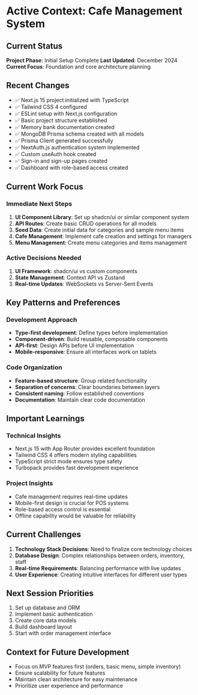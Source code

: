 # Active Context: Cafe Management System

## Current Status

**Project Phase**: Initial Setup Complete
**Last Updated**: December 2024
**Current Focus**: Foundation and core architecture planning

## Recent Changes

- ✅ Next.js 15 project initialized with TypeScript
- ✅ Tailwind CSS 4 configured
- ✅ ESLint setup with Next.js configuration
- ✅ Basic project structure established
- ✅ Memory bank documentation created
- ✅ MongoDB Prisma schema created with all models
- ✅ Prisma Client generated successfully
- ✅ NextAuth.js authentication system implemented
- ✅ Custom useAuth hook created
- ✅ Sign-in and sign-up pages created
- ✅ Dashboard with role-based access created

## Current Work Focus

### Immediate Next Steps

1. **UI Component Library**: Set up shadcn/ui or similar component system
2. **API Routes**: Create basic CRUD operations for all models
3. **Seed Data**: Create initial data for categories and sample menu items
4. **Cafe Management**: Implement cafe creation and settings for managers
5. **Menu Management**: Create menu categories and items management

### Active Decisions Needed

1. **UI Framework**: shadcn/ui vs custom components
2. **State Management**: Context API vs Zustand
3. **Real-time Updates**: WebSockets vs Server-Sent Events

## Key Patterns and Preferences

### Development Approach

- **Type-first development**: Define types before implementation
- **Component-driven**: Build reusable, composable components
- **API-first**: Design APIs before UI implementation
- **Mobile-responsive**: Ensure all interfaces work on tablets

### Code Organization

- **Feature-based structure**: Group related functionality
- **Separation of concerns**: Clear boundaries between layers
- **Consistent naming**: Follow established conventions
- **Documentation**: Maintain clear code documentation

## Important Learnings

### Technical Insights

- Next.js 15 with App Router provides excellent foundation
- Tailwind CSS 4 offers modern styling capabilities
- TypeScript strict mode ensures type safety
- Turbopack provides fast development experience

### Project Insights

- Cafe management requires real-time updates
- Mobile-first design is crucial for POS systems
- Role-based access control is essential
- Offline capability would be valuable for reliability

## Current Challenges

1. **Technology Stack Decisions**: Need to finalize core technology choices
2. **Database Design**: Complex relationships between orders, inventory, staff
3. **Real-time Requirements**: Balancing performance with live updates
4. **User Experience**: Creating intuitive interfaces for different user types

## Next Session Priorities

1. Set up database and ORM
2. Implement basic authentication
3. Create core data models
4. Build dashboard layout
5. Start with order management interface

## Context for Future Development

- Focus on MVP features first (orders, basic menu, simple inventory)
- Ensure scalability for future features
- Maintain clean architecture for easy maintenance
- Prioritize user experience and performance
